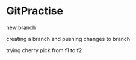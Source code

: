 
# GitPractise

new branch

creating a branch and pushing changes to branch

trying cherry pick from f1 to f2

